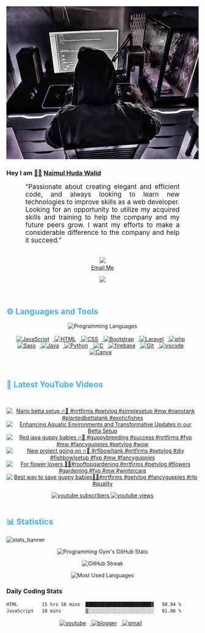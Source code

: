<!-- ![github_cover_banner](https://www.digitalsolutionservices.com/img/services/web%20development.gif)-->

<div align="center" style="display:block;">
    <img height="400px" width="100%" alt="github cover banner" src="https://raw.githubusercontent.com/NaimulHudaWalid/NaimulHudaWalid/main/272276268_3114779035434264_920860974401480824_n.jpg"/> 
</div>

### Hey I am [👨🏻‍][facebook] [Naimul Huda Walid][youtube]



<p align:"center" style="text-align: justify; margin: 0 50px; font-size: 17px;" >
   “Passionate about creating elegant and efficient code, and always looking to learn new technologies to improve skills as a web developer. Looking for an opportunity to utilize my acquired skills and training to help the company and my future peers grow. I want my efforts to make a considerable difference to the company and help it succeed.”
<br>
<br>
<div align="center">

![](https://visitor-badge.glitch.me/badge?page_id=NaimulHudaWalid)
    <br />
[Email Me](mailto:dev.naimulhuda@gmail.com)
</div>
</p>
<!-- Typing SVG by DenverCoder1 - https://github.com/DenverCoder1/readme-typing-svg -->
<p align="center">
<!--   <a href="https://github.com/DenverCoder1/readme-typing-svg"> -->
    <img src="https://readme-typing-svg.herokuapp.com?color=E22FE4&width=380&height=45&lines=Open-Source+Enthusiast;Learning+In+Public;Empowering+Others;Nice+To+Meet+You+...&center=true"></a>

</p>
<br>
<!-- Languages and Tools -->

<h2 style="color: #44AEFB">⚙️ Languages and Tools</h2>
<div align="center" style="display:block;">
    <img width="100px" alt="Programming Languages" src="https://user-images.githubusercontent.com/78341798/194531121-47b0119a-ce00-439d-b586-125f86acb098.png"/> 
</div>
<br>   
<!-- Icons Resources -->
<!-- https://devicon.dev/ -->
<!-- https://cdn.jsdelivr.net/npm/simple-icons@v3/icons/ -->
<div align="center">
  <a href="https://developer.mozilla.org/en-US/docs/Web/JavaScript" target="_blank" rel="noreferrer">
      <img  alt="JavaScript" height="50px" style="padding-right:10px;" src="https://cdn.jsdelivr.net/gh/devicons/devicon/icons/javascript/javascript-plain.svg"/>
  </a>
  
 
  <a href="https://developer.mozilla.org/en-US/docs/Web/HTML" target="_blank" rel="noreferrer">
      <img  alt="HTML" height="50px" style="padding-right:10px;" src="https://cdn.jsdelivr.net/gh/devicons/devicon/icons/html5/html5-original.svg"/>
  </a>
  <a href="https://developer.mozilla.org/en-US/docs/Web/CSS" target="_blank" rel="noreferrer">
      <img  alt="CSS" height="50px" style="padding-right:10px;" src="https://cdn.jsdelivr.net/gh/devicons/devicon/icons/css3/css3-original.svg"/>
  </a>
  <a href="https://getbootstrap.com/" target="_blank" rel="noreferrer">
      <img  alt="Bootstrap" height="50px" style="padding-right:10px;" src="https://cdn.jsdelivr.net/gh/devicons/devicon/icons/bootstrap/bootstrap-original.svg"/>
  </a> 
  <a href="https://laravel.com/" target="_blank" rel="noreferrer">
      <img  alt="Laravel" height="50px" style="padding-right:10px;" src="https://cdn.jsdelivr.net/gh/devicons/devicon/icons/laravel/laravel-plain.svg"/>
  </a>
  <a href="https://www.php.net/" target="_blank" rel="noreferrer">
      <img  alt="php" height="50px" style="padding-right:10px;" src="https://cdn.jsdelivr.net/gh/devicons/devicon/icons/php/php-original.svg"/>
  </a>
  <a href="https://sass-lang.com/" target="_blank" rel="noreferrer">
      <img  alt="Sass" height="50px" style="padding-right:10px;" src="https://cdn.jsdelivr.net/gh/devicons/devicon/icons/sass/sass-original.svg"/>
  </a>
  <a href="https://www.java.com/en/" target="_blank" rel="noreferrer">
      <img  alt="Java" height="50px" style="padding-right:10px;" src="https://cdn.jsdelivr.net/gh/devicons/devicon/icons/java/java-original.svg"/>
  </a>    
  <a href="https://www.python.org/" target="_blank" rel="noreferrer">
      <img  alt="Python" height="50px" style="padding-right:10px;" src="https://cdn.jsdelivr.net/gh/devicons/devicon/icons/python/python-original.svg"/>
  </a>
  <a href="https://www.cprogramming.com/" target="_blank" rel="noreferrer">
      <img  alt="C" height="50px" style="padding-right:10px;" src="https://cdn.jsdelivr.net/gh/devicons/devicon/icons/c/c-original.svg"/>
  </a>
  
  <a href="https://firebase.google.com/" target="_blank" rel="noreferrer">
      <img  alt="firebase" height="50px" style="padding-right:10px;" src="https://cdn.jsdelivr.net/gh/devicons/devicon/icons/firebase/firebase-plain.svg"/>
  </a>
 
  <a href="https://git-scm.com/" target="_blank" rel="noreferrer">
      <img  alt="Git" height="50px" style="padding-right:10px;" src="https://cdn.jsdelivr.net/gh/devicons/devicon/icons/git/git-original.svg"/>
  </a>
  
  <a href="https://code.visualstudio.com/" target="_blank" rel="noreferrer">
      <img  alt="vscode" height="50px" style="padding-right:10px;"src="https://cdn.jsdelivr.net/gh/devicons/devicon/icons/vscode/vscode-original.svg"/>
  </a>
  <a href="https://www.canva.com/" target="_blank" rel="noreferrer">
      <img  alt="Canva" height="50px" style="padding-right:10px;" src="https://cdn.jsdelivr.net/gh/devicons/devicon/icons/canva/canva-original.svg"/> 
  </a>
</div>
<br>
<br>

<!-- Latest YouTube Videos -->

<h2 style="color: #44AEFB">🎦 Latest YouTube Videos</h2>
<br />

<!-- Resource/Reference: https://github.com/DenverCoder1/github-readme-youtube-cards -->
<div class="youtube videos cards" align="center">

<!-- BEGIN YOUTUBE-CARDS -->
[![Nano betta setup 🔥🖤 #nrtfirms #petvlog #simplesetup #mw #nanotank #plantedbettatank #exoticfishes](https://ytcards.demolab.com/?id=ua7-qfzePcE&title=Nano+betta+setup+%F0%9F%94%A5%F0%9F%96%A4+%23nrtfirms+%23petvlog+%23simplesetup+%23mw+%23nanotank+%23plantedbettatank+%23exoticfishes&lang=en&timestamp=1706313653&background_color=%230d1117&title_color=%23ffffff&stats_color=%23dedede&max_title_lines=1&width=250&border_radius=5 "Nano betta setup 🔥🖤 #nrtfirms #petvlog #simplesetup #mw #nanotank #plantedbettatank #exoticfishes")](https://www.youtube.com/watch?v=ua7-qfzePcE)
[![Enhancing Aquatic Environments and Transformative Updates in our Betta Setup](https://ytcards.demolab.com/?id=qOzUFefrOdk&title=Enhancing+Aquatic+Environments+and+Transformative+Updates+in+our+Betta+Setup&lang=en&timestamp=1706313215&background_color=%230d1117&title_color=%23ffffff&stats_color=%23dedede&max_title_lines=1&width=250&border_radius=5 "Enhancing Aquatic Environments and Transformative Updates in our Betta Setup")](https://www.youtube.com/watch?v=qOzUFefrOdk)
[![Red java guppy babies 🔥🖤 #guppybreeding #success #nrtfirms #fyp #mw #fancyguppies #petvlog #wow](https://ytcards.demolab.com/?id=1REN2DJIRt4&title=Red+java+guppy+babies+%F0%9F%94%A5%F0%9F%96%A4+%23guppybreeding+%23success+%23nrtfirms+%23fyp+%23mw+%23fancyguppies+%23petvlog+%23wow&lang=en&timestamp=1706235959&background_color=%230d1117&title_color=%23ffffff&stats_color=%23dedede&max_title_lines=1&width=250&border_radius=5 "Red java guppy babies 🔥🖤 #guppybreeding #success #nrtfirms #fyp #mw #fancyguppies #petvlog #wow")](https://www.youtube.com/watch?v=1REN2DJIRt4)
[![New project going on 🔥🖤 #rflbowltank #nrtfirms #petvlog #diy #fishbowlsetup #fyp #mw #fancyguppies](https://ytcards.demolab.com/?id=84tweZd8YAM&title=New+project+going+on+%F0%9F%94%A5%F0%9F%96%A4+%23rflbowltank+%23nrtfirms+%23petvlog+%23diy+%23fishbowlsetup+%23fyp+%23mw+%23fancyguppies&lang=en&timestamp=1706030687&background_color=%230d1117&title_color=%23ffffff&stats_color=%23dedede&max_title_lines=1&width=250&border_radius=5 "New project going on 🔥🖤 #rflbowltank #nrtfirms #petvlog #diy #fishbowlsetup #fyp #mw #fancyguppies")](https://www.youtube.com/watch?v=84tweZd8YAM)
[![For flower lovers 🖤🔥#rooftopgardening #nrtfirms #petvlog #flowers #gardening #fyp #mw #wintercare](https://ytcards.demolab.com/?id=Zm1BfZBumlk&title=For+flower+lovers+%F0%9F%96%A4%F0%9F%94%A5%23rooftopgardening+%23nrtfirms+%23petvlog+%23flowers+%23gardening+%23fyp+%23mw+%23wintercare&lang=en&timestamp=1705942102&background_color=%230d1117&title_color=%23ffffff&stats_color=%23dedede&max_title_lines=1&width=250&border_radius=5 "For flower lovers 🖤🔥#rooftopgardening #nrtfirms #petvlog #flowers #gardening #fyp #mw #wintercare")](https://www.youtube.com/watch?v=Zm1BfZBumlk)
[![Best way to save guppy babies🖤🔥#nrtfirms #petvlog #fancyguppies #rtp #quality](https://ytcards.demolab.com/?id=orpXJ0KL_o0&title=Best+way+to+save+guppy+babies%F0%9F%96%A4%F0%9F%94%A5%23nrtfirms+%23petvlog+%23fancyguppies+%23rtp+%23quality&lang=en&timestamp=1705882598&background_color=%230d1117&title_color=%23ffffff&stats_color=%23dedede&max_title_lines=1&width=250&border_radius=5 "Best way to save guppy babies🖤🔥#nrtfirms #petvlog #fancyguppies #rtp #quality")](https://www.youtube.com/watch?v=orpXJ0KL_o0)
<!-- END YOUTUBE-CARDS -->
</div>

<!-- Begin Youtube Buttons -->
<!-- Resource/Reference:  https://github.com/DenverCoder1/custom-icon-badges -->
<div class="youtube buttons" align="center">
    <a href="https://www.youtube.com/channel/UCa3YaFwzSII0kKg3Nads2dQ"  target="_blank">
        <img alt="youtube subscribers" src="https://img.shields.io/youtube/channel/subscribers/UCa3YaFwzSII0kKg3Nads2dQ?logo=youtube&logoColor=red&style=for-the-badge"/>
    </a> 
    <a href="https://www.youtube.com/channel/UCa3YaFwzSII0kKg3Nads2dQ"  target="_blank">
        <img alt="youtube views" src="https://custom-icon-badges.demolab.com/youtube/channel/views/UCa3YaFwzSII0kKg3Nads2dQ?color=%23E05D44&logo=eye&logoColor=white&style=for-the-badge&labelColor=#555555"/>
    </a> 
</div>
<br>
<!-- End Youtube Buttons -->

<!-- Statistics -->

<h2 style="color: #44AEFB">📊 Statistics</h2>

![stats_banner](https://user-images.githubusercontent.com/78341798/194534778-d662496c-ae00-4e8d-ae9b-b90912054e7f.gif)

<!-- Begin Stats Cards -->
<!-- Resources:  -->
<!-- Github & Languages Stats: https://github.com/naimul15-12090/github-readme-stats --> 
<!-- Streak Stats: https://github.com/denvercoder1/github-readme-streak-stats -->
<!-- Change the value after ?username= to your GitHub username. -->
<div class="stats" align="center">

![Programming Gym's GitHub Stats](https://github-readme-stats.vercel.app/api?username=NaimulHudaWalid&hide=stars&count_private=true&show_icons=true&theme=algolia&border_radius=20)

![GitHub Streak](https://streak-stats.demolab.com?user=NaimulHudaWalid&count_private=true&theme=algolia&border_radius=22)

![Most Used Languages](https://github-readme-stats.vercel.app/api/top-langs/?username=NaimulHudaWalid&langs_count=8&layout=compact&show_icons=true&theme=algolia&border_radius=20)
    
<!-- ![Top Langs](https://github-readme-stats.vercel.app/api/top-langs/?username=naimul15-12090&langs_count=8) -->
<!-- [![Top Langs](https://github-readme-stats.vercel.app/api/top-langs/?username=naimul15-12090&layout=compact)](https://github.com/anuraghazra/github-readme-stats)
 -->
    
</div>
<!--  End Stats Cards -->



### Daily Coding Stats
<!--START_SECTION:waka-->

```txt
HTML         15 hrs 56 mins  ████████████████████████▓   98.94 %
JavaScript   10 mins         ▒░░░░░░░░░░░░░░░░░░░░░░░░   01.06 %
```

<!--END_SECTION:waka-->
<!-- Begin Footer -->
<!-- Icons Resources -->
<!-- https://devicon.dev/ -->
<div class="footer" align="center" style="margin:15px;">
    <a href="https://www.youtube.com/channel/UCa3YaFwzSII0kKg3Nads2dQ" target="_blank">
        <img  style="margin:0 10px 10px 0;" src="https://user-images.githubusercontent.com/78341798/194531650-698ef1b1-9cbd-4b4f-96ef-5a2ec4b5d7e6.svg" alt="youtube" width="40px"/>
    </a>
    <a href="https://www.linkedin.com/in/naimulhudawalid/" target="_blank">
        <img style="margin:0 10px 10px 0;" src="https://user-images.githubusercontent.com/78341798/194531458-b5dfeb1b-bad5-4dfa-909a-2e402262db9a.svg" alt="blogger" width="40px"/>
    </a>
    <a href="mailto:dev.naimulhuda@gmail.com" target="_blank">
        <img style="margin:0 10px 10px 0;" src="https://user-images.githubusercontent.com/78341798/194531383-ddb2b774-5bb9-491c-b601-4a4a7d9792fb.svg" alt="gmail" width="40px"/>
    </a>
</div>
<!-- End Footer -->

[youtube]: https://www.youtube.com/channel/UCa3YaFwzSII0kKg3Nads2dQ
[facebook]: https://www.facebook.com/profile.php?id=100007065945838
